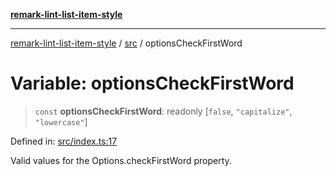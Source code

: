 [**remark-lint-list-item-style**](../../README.md)

***

[remark-lint-list-item-style](../../README.md) / [src](../README.md) / optionsCheckFirstWord

# Variable: optionsCheckFirstWord

> `const` **optionsCheckFirstWord**: readonly \[`false`, `"capitalize"`, `"lowercase"`\]

Defined in: [src/index.ts:17](https://github.com/Xunnamius/unified-utils/blob/b2723966a6905f77dbf9ba637a766f1216f9f0bc/packages/remark-lint-list-item-style/src/index.ts#L17)

Valid values for the Options.checkFirstWord property.
